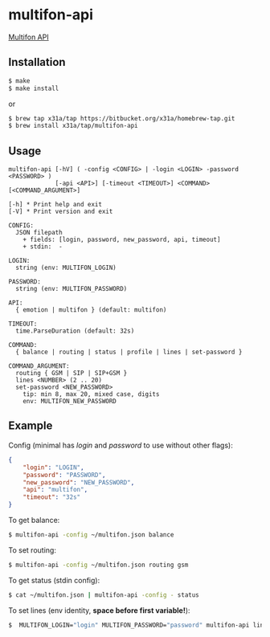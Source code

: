 # multifon-api

[Multifon API](https://multifon.megafon.ru/)

## Installation
```sh
$ make
$ make install
```
or
```sh
$ brew tap x31a/tap https://bitbucket.org/x31a/homebrew-tap.git
$ brew install x31a/tap/multifon-api
```

## Usage
```text
multifon-api [-hV] ( -config <CONFIG> | -login <LOGIN> -password <PASSWORD> )
             [-api <API>] [-timeout <TIMEOUT>] <COMMAND> [<COMMAND_ARGUMENT>]

[-h] * Print help and exit
[-V] * Print version and exit

CONFIG:
  JSON filepath
    + fields: [login, password, new_password, api, timeout]
    + stdin:  -

LOGIN:
  string (env: MULTIFON_LOGIN)

PASSWORD:
  string (env: MULTIFON_PASSWORD)

API:
  { emotion | multifon } (default: multifon)

TIMEOUT:
  time.ParseDuration (default: 32s)

COMMAND:
  { balance | routing | status | profile | lines | set-password }

COMMAND_ARGUMENT:
  routing { GSM | SIP | SIP+GSM }
  lines <NUMBER> (2 .. 20)
  set-password <NEW_PASSWORD>
	tip: min 8, max 20, mixed case, digits
	env: MULTIFON_NEW_PASSWORD
```

## Example

Config (minimal has *login* and *password* to use without other flags):
```json
{
	"login": "LOGIN",
	"password": "PASSWORD",
	"new_password": "NEW_PASSWORD",
	"api": "multifon",
	"timeout": "32s"
}
```

To get balance:
```sh
$ multifon-api -config ~/multifon.json balance
```

To set routing:
```sh
$ multifon-api -config ~/multifon.json routing gsm
```

To get status (stdin config):
```sh
$ cat ~/multifon.json | multifon-api -config - status
```

To set lines (env identity, **space before first variable!**):
```sh
$  MULTIFON_LOGIN="login" MULTIFON_PASSWORD="password" multifon-api lines 2
```
